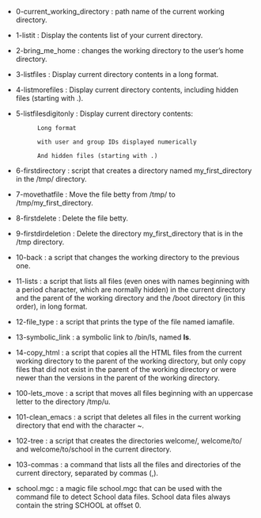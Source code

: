 * 0-current_working_directory :  path name of the current working directory.



* 1-listit :  Display the contents list of your current directory.



* 2-bring_me_home :  changes the working directory to the user’s home directory.



* 3-listfiles :  Display current directory contents in a long format.



* 4-listmorefiles :  Display current directory contents, including hidden files (starting with .).



* 5-listfilesdigitonly :  Display current directory contents:

			Long format

			with user and group IDs displayed numerically

			And hidden files (starting with .)



* 6-firstdirectory :  script that creates a directory named my_first_directory in the /tmp/ directory.



* 7-movethatfile : Move the file betty from /tmp/ to /tmp/my_first_directory.



* 8-firstdelete :  Delete the file betty.



* 9-firstdirdeletion :  Delete the directory my_first_directory that is in the /tmp directory.



* 10-back :  a script that changes the working directory to the previous one.



* 11-lists :  a script that lists all files (even ones with names beginning with a period character, which are normally hidden) in the current directory and the parent of the working directory and the /boot directory (in this order), in long format.



* 12-file_type :  a script that prints the type of the file named iamafile. 



* 13-symbolic_link :  a symbolic link to /bin/ls, named __ls__. 



* 14-copy_html :  a script that copies all the HTML files from the current working directory to the parent of the working directory, but only copy files that did not exist in the parent of the working directory or were newer than the versions in the parent of the working directory.



* 100-lets_move :  a script that moves all files beginning with an uppercase letter to the directory /tmp/u.





* 101-clean_emacs :  a script that deletes all files in the current working directory that end with the character ~.



* 102-tree :  a script that creates the directories welcome/, welcome/to/ and welcome/to/school in the current directory.



* 103-commas :  a command that lists all the files and directories of the current directory, separated by commas (,).



* school.mgc :  a magic file school.mgc that can be used with the command file to detect School data files. School data files always contain the string SCHOOL at offset 0.
